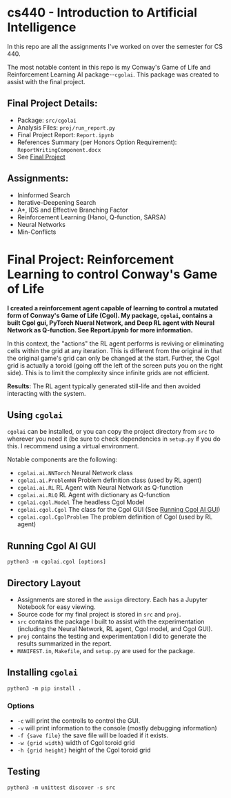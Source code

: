 # cs440 - Introduction to Artificial Intelligence

In this repo are all the assignments I've worked on over the semester for CS
440.

The most notable content in this repo is my Conway's Game of Life and
Reinforcement Learning AI package--`cgolai`. This package was created to
assist with the final project.

## Final Project Details:
* Package: `src/cgolai`
* Analysis Files: `proj/run_report.py`
* Final Project Report: `Report.ipynb`
* References Summary (per Honors Option Requirement): `ReportWritingComponent.docx`
* See [Final Project](#final-project-reinforcement-learning-to-control-conways-game-of-life)

## Assignments:

* Ininformed Search
* Iterative-Deepening Search
* A\*, IDS and Effective Branching Factor
* Reinforcement Learning (Hanoi, Q-function, SARSA)
* Neural Networks
* Min-Conflicts

# Final Project: Reinforcement Learning to control Conway's Game of Life

**I created a reinforcement agent capable of learning to control a mutated form
of Conway's Game of Life (Cgol). My package, `cgolai`, contains a built Cgol
gui, PyTorch Nueral Network, and Deep RL agent with Neural Network as
Q-function. See Report.ipynb for more information.**

In this context, the "actions" the RL agent performs is reviving or eliminating
cells within the grid at any iteration. This is different from the original in
that the original game's grid can only be changed at the start. Further, the
Cgol grid is actually a toroid (going off the left of the screen puts you on
the right side). This is to limit the complexity since infinite grids are not
efficient.

**Results:** The RL agent typically generated still-life and then avoided
interacting with the system.

## Using `cgolai`

`cgolai` can be installed, or you can copy the project directory from `src` to
wherever you need it (be sure to check dependencies in `setup.py` if you do
this. I recommend using a virtual environment.

Notable components are the following:

* `cgolai.ai.NNTorch` Neural Network class
* `cgolai.ai.ProblemNN` Problem definition class (used by RL agent)
* `cgolai.ai.RL` RL Agent with Neural Network as Q-function
* `cgolai.ai.RLQ` RL Agent with dictionary as Q-function
* `cgolai.cgol.Model` The headless Cgol Model 
* `cgolai.cgol.Cgol` The class for the Cgol GUI (See [Running Cgol AI GUI](#running-cgol-ai-gui))
* `cgolai.cgol.CgolProblem` The problem definition of Cgol (used by RL agent)

## Running Cgol AI GUI

`python3 -m cgolai.cgol [options]`

## Directory Layout

* Assignments are stored in the `assign` directory. Each has a Jupyter Notebook
  for easy viewing.
* Source code for my final project is stored in `src` and `proj`.
* `src` contains the package I built to assist with the experimentation
  (including the Neural Network, RL agent, Cgol model, and Cgol GUI).
* `proj` contains the testing and experimentation I did to generate the results
  summarized in the report.
* `MANIFEST.in`, `Makefile`, and `setup.py` are used for the package.

## Installing `cgolai`

`python3 -m pip install .`

### Options

* `-c` will print the controlls to control the GUI.
* `-v` will print information to the console (mostly debugging information)
* `-f {save file}` the save file will be loaded if it exists.
* `-w {grid width}` width of Cgol toroid grid
* `-h {grid height}` height of the Cgol toroid grid

## Testing

`python3 -m unittest discover -s src`
